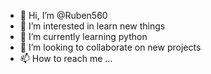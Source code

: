 - 👋 Hi, I’m @Ruben560
- 👀 I’m interested in learn new things
- 🌱 I’m currently learning python
- 💞️ I’m looking to collaborate on new projects
- 📫 How to reach me ...

<!---
Ruben560/Ruben560 is a ✨ special ✨ repository because its `README.md` (this file) appears on your GitHub profile.
You can click the Preview link to take a look at your changes.
--->
